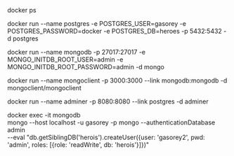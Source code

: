 docker ps

docker run --name postgres -e POSTGRES_USER=gasorey -e POSTGRES_PASSWORD=docker -e POSTGRES_DB=heroes -p 5432:5432 -d postgres

docker run --name mongodb -p 27017:27017 -e MONGO_INITDB_ROOT_USER=admin -e MONGO_INITDB_ROOT_PASSWORD=admin -d mongo

docker run --name mongoclient -p 3000:3000 --link mongodb:mongodb -d mongoclient/mongoclient

docker run --name adminer -p 8080:8080 --link postgres -d adminer

docker exec -it mongodb \
 mongo --host localhost -u gasorey -p mongo --authenticationDatabase admin \
  --eval "db.getSiblingDB('herois').createUser({user: 'gasorey2', pwd: 'admin', roles: [{role: 'readWrite', db: 'herois'}]})"